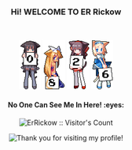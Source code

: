 ### <p align="center">**Hi! WELCOME TO ER Rickow**</p>
<br/>

 <p align="center">
  <a href="#"> <img src="gambar/0.gif"><a/>
  <a href="#"><img src="gambar/8.gif"><a/>
  <a href="#"><img src="gambar/2.gif"><a/>
  <a href="#"><img src="gambar/6.gif"><a/>
</p>

<h4 align="center"><i class="fas fa-align-center"></i>No One Can See Me In Here! :eyes:</h4>

<p align="center"><img src="https://profile-counter.glitch.me/{ErRickow}/count.svg" alt="ErRickow :: Visitor's Count" /></p>

<div align="center">
    <img src="https://typograssy.deno.dev/api?text=Thank%20you%20for%20visiting%20my%20profile!&l0=none&l1=ef858c&l2=62b7d8&l3=ffb6c1&l4=caf9ff&bg=none&frame=none&speed=250&comment=" alt="Thank you for visiting my profile!">
</div>